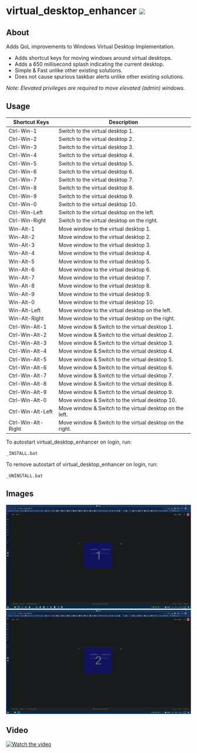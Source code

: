 
# virtual_desktop_enhancer <img src="https://github.com/snaphat/virtual_desktop_enhancer/blob/main/app.ico" width="32" />

## About
Adds QoL improvements to Windows Virtual Desktop Implementation.

- Adds shortcut keys for moving windows around virtual desktops.
- Adds a 650 millisecond splash indicating the current desktop.
- Simple & Fast unlike other existing solutions.
- Does not cause spurious taskbar alerts unlike other existing solutions.

*Note: Elevated privileges are required to move elevated (admin) windows.*

## Usage

| Shortcut Keys      | Description                                               |
|--------------------|---------------------------------------------------------- |
| Ctrl-Win-1         | Switch to the virtual desktop 1.                          |
| Ctrl-Win-2         | Switch to the virtual desktop 2.                          |
| Ctrl-Win-3         | Switch to the virtual desktop 3.                          |
| Ctrl-Win-4         | Switch to the virtual desktop 4.                          |
| Ctrl-Win-5         | Switch to the virtual desktop 5.                          |
| Ctrl-Win-6         | Switch to the virtual desktop 6.                          |
| Ctrl-Win-7         | Switch to the virtual desktop 7.                          |
| Ctrl-Win-8         | Switch to the virtual desktop 8.                          |
| Ctrl-Win-9         | Switch to the virtual desktop 9.                          |
| Ctrl-Win-0         | Switch to the virtual desktop 10.                         |
| Ctrl-Win-Left      | Switch to the virtual desktop on the left.                |
| Ctrl-Win-Right     | Switch to the virtual desktop on the right.               |
| Win-Alt-1          | Move window to the virtual desktop 1.                     |
| Win-Alt-2          | Move window to the virtual desktop 2.                     |
| Win-Alt-3          | Move window to the virtual desktop 3.                     |
| Win-Alt-4          | Move window to the virtual desktop 4.                     |
| Win-Alt-5          | Move window to the virtual desktop 5.                     |
| Win-Alt-6          | Move window to the virtual desktop 6.                     |
| Win-Alt-7          | Move window to the virtual desktop 7.                     |
| Win-Alt-8          | Move window to the virtual desktop 8.                     |
| Win-Alt-9          | Move window to the virtual desktop 9.                     |
| Win-Alt-0          | Move window to the virtual desktop 10.                    |
| Win-Alt-Left       | Move window to the virtual desktop on the left.           |
| Win-Alt-Right      | Move window to the virtual desktop on the right.          |
| Ctrl-Win-Alt-1     | Move window & Switch to the virtual desktop 1.            |
| Ctrl-Win-Alt-2     | Move window & Switch to the virtual desktop 2.            |
| Ctrl-Win-Alt-3     | Move window & Switch to the virtual desktop 3.            |
| Ctrl-Win-Alt-4     | Move window & Switch to the virtual desktop 4.            |
| Ctrl-Win-Alt-5     | Move window & Switch to the virtual desktop 5.            |
| Ctrl-Win-Alt-6     | Move window & Switch to the virtual desktop 6.            |
| Ctrl-Win-Alt-7     | Move window & Switch to the virtual desktop 7.            |
| Ctrl-Win-Alt-8     | Move window & Switch to the virtual desktop 8.            |
| Ctrl-Win-Alt-9     | Move window & Switch to the virtual desktop 9.            |
| Ctrl-Win-Alt-0     | Move window & Switch to the virtual desktop 10.           |
| Ctrl-Win-Alt-Left  | Move window & Switch to the virtual desktop on the left.  |
| Ctrl-Win-Alt-Right | Move window & Switch to the virtual desktop on the right. |

To autostart virtual_desktop_enhancer on login, run:
```
_INSTALL.bat
```
To remove autostart of virtual_desktop_enhancer on login, run:
```
_UNINSTALL.bat
```

## Images
![Desktop 1](https://github.com/snaphat/virtual_desktop_enhancer/raw/assets/1.png)
![Desktop 2](https://github.com/snaphat/virtual_desktop_enhancer/raw/assets/2.png)

## Video
[![Watch the video](https://img.youtube.com/vi/hZiku5DR0j4/maxresdefault.jpg)](https://www.youtube.com/watch?v=hZiku5DR0j4)
